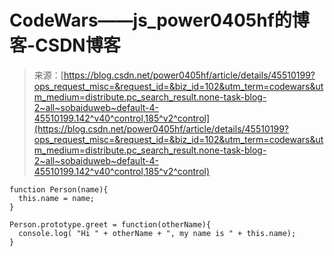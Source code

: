 <!--yml
category: codewars
date: 2022-08-13 11:29:05
-->

# CodeWars——js_power0405hf的博客-CSDN博客

> 来源：[https://blog.csdn.net/power0405hf/article/details/45510199?ops_request_misc=&request_id=&biz_id=102&utm_term=codewars&utm_medium=distribute.pc_search_result.none-task-blog-2~all~sobaiduweb~default-4-45510199.142^v40^control,185^v2^control](https://blog.csdn.net/power0405hf/article/details/45510199?ops_request_misc=&request_id=&biz_id=102&utm_term=codewars&utm_medium=distribute.pc_search_result.none-task-blog-2~all~sobaiduweb~default-4-45510199.142^v40^control,185^v2^control)

```
function Person(name){
  this.name = name;
}

Person.prototype.greet = function(otherName){
  console.log( "Hi " + otherName + ", my name is " + this.name);
}
```